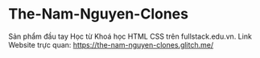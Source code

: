 # The-Nam-Nguyen-Clones
Sản phẩm đầu tay
Học từ Khoá học HTML CSS trên fullstack.edu.vn.
Link Website trực quan: https://the-nam-nguyen-clones.glitch.me/
